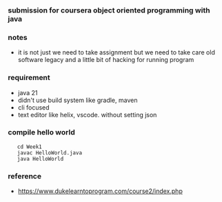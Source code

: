 ### submission for coursera object oriented programming with java

### notes
- it is not just we need to take assignment but we need to take care old software legacy and a little bit of hacking for running program

### requirement
- java 21
- didn't use build system like gradle, maven
- cli focused
- text editor like helix, vscode. without setting json

### compile hello world
```
   cd Week1 
   javac HelloWorld.java
   java HelloWorld

```


### reference
- https://www.dukelearntoprogram.com/course2/index.php
